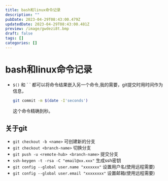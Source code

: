```yaml
---
title: bash和linux命令记录
description: ""
pubDate: 2023-04-29T08:43:00.479Z
updatedDate: 2023-04-29T08:43:00.481Z
preview: /image/gwdezi8t.bmp
draft: false
tags: []
categories: []
---
```

# bash和linux命令记录

* `$()` 和  \` \` 都可以将命令结果嵌入另一个命令,我的需要，git提交时用时间作为信息，
    ~~~bash
    git commit -m $(date -I'seconds')
    ~~~
    这个命令精确到秒。

## 关于git

* `git checkout -b <name>` 可创建新的分支
* `git checkout <branch-name>` 切换分支
* `git push -u <remote-hub> <branch-name>` 提交分支
* `ssh-keygen -t -rsa -C "email@xx.xxx"` 生成ssh密钥
* `git config --global user.name "xxxxxxx"` 设置用户名(使用远程需要)
* `git config --global user.email "xxxxxxxx"` 设置邮箱(使用远程需要)